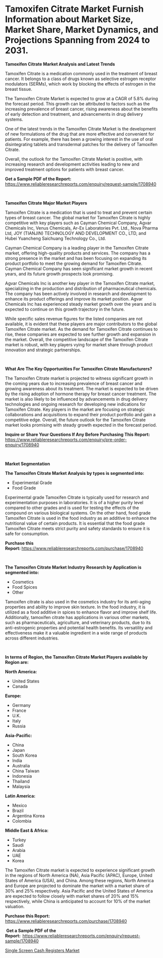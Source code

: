 <p><h1>Tamoxifen Citrate Market Furnish Information about Market Size, Market Share, Market Dynamics, and Projections Spanning from 2024 to 2031.</h1></p><p><strong>Tamoxifen Citrate Market Analysis and Latest Trends</strong></p>
<p><p>Tamoxifen Citrate is a medication commonly used in the treatment of breast cancer. It belongs to a class of drugs known as selective estrogen receptor modulators (SERMs), which work by blocking the effects of estrogen in the breast tissue.</p><p>The Tamoxifen Citrate Market is expected to grow at a CAGR of 5.8% during the forecast period. This growth can be attributed to factors such as the increasing prevalence of breast cancer, rising awareness about the benefits of early detection and treatment, and advancements in drug delivery systems.</p><p>One of the latest trends in the Tamoxifen Citrate Market is the development of new formulations of the drug that are more effective and convenient for patients. For example, there has been a growing interest in the use of oral disintegrating tablets and transdermal patches for the delivery of Tamoxifen Citrate.</p><p>Overall, the outlook for the Tamoxifen Citrate Market is positive, with increasing research and development activities leading to new and improved treatment options for patients with breast cancer.</p></p>
<p><strong>Get a Sample PDF of the Report:&nbsp;</strong> <a href="https://www.reliableresearchreports.com/enquiry/request-sample/1708940">https://www.reliableresearchreports.com/enquiry/request-sample/1708940</a></p>
<p>&nbsp;</p>
<p><strong>Tamoxifen Citrate Major Market Players</strong></p>
<p><p>Tamoxifen Citrate is a medication that is used to treat and prevent certain types of breast cancer. The global market for Tamoxifen Citrate is highly competitive with key players such as Cayman Chemical Company, Agvar Chemicals Inc, Venus Chemicals, Ar-Ex Laboratories Pvt. Ltd., Nova Pharma Ltd, JOY (TIANJIN) TECHNOLOGY AND DEVELOPMENT CO., LTD, and Hubei Yuancheng Saichuang Technology Co., Ltd.</p><p>Cayman Chemical Company is a leading player in the Tamoxifen Citrate market, offering high-quality products and services. The company has a strong presence in the market and has been focusing on expanding its product portfolio to meet the growing demand for Tamoxifen Citrate. Cayman Chemical Company has seen significant market growth in recent years, and its future growth prospects look promising.</p><p>Agvar Chemicals Inc is another key player in the Tamoxifen Citrate market, specializing in the production and distribution of pharmaceutical chemicals. The company has been actively involved in research and development to enhance its product offerings and improve its market position. Agvar Chemicals Inc has experienced steady market growth over the years and is expected to continue on this growth trajectory in the future.</p><p>While specific sales revenue figures for the listed companies are not available, it is evident that these players are major contributors to the global Tamoxifen Citrate market. As the demand for Tamoxifen Citrate continues to rise, these companies are expected to see further growth and expansion in the market. Overall, the competitive landscape of the Tamoxifen Citrate market is robust, with key players vying for market share through product innovation and strategic partnerships.</p></p>
<p>&nbsp;</p>
<p><strong>What Are The Key Opportunities For Tamoxifen Citrate Manufacturers?</strong></p>
<p><p>The Tamoxifen Citrate market is projected to witness significant growth in the coming years due to increasing prevalence of breast cancer and growing awareness about its treatment. The market is expected to be driven by the rising adoption of hormone therapy for breast cancer treatment. The market is also likely to be influenced by advancements in drug delivery technologies and ongoing research for developing new indications for Tamoxifen Citrate. Key players in the market are focusing on strategic collaborations and acquisitions to expand their product portfolio and gain a competitive edge. Overall, the future outlook for the Tamoxifen Citrate market looks promising with steady growth expected in the forecast period.</p></p>
<p><strong>Inquire or Share Your Questions If Any Before Purchasing This Report:</strong> <a href="https://www.reliableresearchreports.com/enquiry/pre-order-enquiry/1708940">https://www.reliableresearchreports.com/enquiry/pre-order-enquiry/1708940</a></p>
<p>&nbsp;</p>
<p><strong>Market Segmentation</strong></p>
<p><strong>The Tamoxifen Citrate Market Analysis by types is segmented into:</strong></p>
<p><ul><li>Experimental Grade</li><li>Food Grade</li></ul></p>
<p><p>Experimental grade Tamoxifen Citrate is typically used for research and experimentation purposes in laboratories. It is of a higher purity level compared to other grades and is used for testing the effects of the compound on various biological systems. On the other hand, food grade Tamoxifen Citrate is used in the food industry as an additive to enhance the nutritional value of certain products. It is essential that the food grade Tamoxifen Citrate meets strict purity and safety standards to ensure it is safe for consumption.</p></p>
<p><strong>Purchase this Report:&nbsp;</strong><a href="https://www.reliableresearchreports.com/purchase/1708940">https://www.reliableresearchreports.com/purchase/1708940</a></p>
<p>&nbsp;</p>
<p><strong>The Tamoxifen Citrate Market Industry Research by Application is segmented into:</strong></p>
<p><ul><li>Cosmetics</li><li>Food Spices</li><li>Other</li></ul></p>
<p><p>Tamoxifen citrate is also used in the cosmetics industry for its anti-aging properties and ability to improve skin texture. In the food industry, it is utilized as a food additive in spices to enhance flavor and improve shelf life. Additionally, tamoxifen citrate has applications in various other markets, such as pharmaceuticals, agriculture, and veterinary products, due to its anti-estrogenic properties and potential health benefits. Its versatility and effectiveness make it a valuable ingredient in a wide range of products across different industries.</p></p>
<p>&nbsp;</p>
<p><strong>In terms of Region, the Tamoxifen Citrate Market Players available by Region are:</strong></p>
<p>
    <p> <strong> North America: </strong>
        <ul>
            <li>United States</li>
            <li>Canada</li>
        </ul>
        </p> 
    <p> <strong> Europe: </strong>
        <ul>
            <li>Germany</li>
            <li>France</li>
            <li>U.K.</li>
            <li>Italy</li>
            <li>Russia</li>
        </ul>
        </p> 
    <p> <strong> Asia-Pacific: </strong>
        <ul>
            <li>China</li>
            <li>Japan</li>
            <li>South Korea</li>
            <li>India</li>
            <li>Australia</li>
            <li>China Taiwan</li>
            <li>Indonesia</li>
            <li>Thailand</li>
            <li>Malaysia</li>
        </ul>
        </p> 
    <p> <strong> Latin America: </strong>
        <ul>
            <li>Mexico</li>
            <li>Brazil</li>
            <li>Argentina Korea</li>
            <li>Colombia</li>
        </ul>
        </p> 
    <p> <strong> Middle East & Africa: </strong>
        <ul>
            <li>Turkey</li>
            <li>Saudi</li>
            <li>Arabia</li>
            <li>UAE</li>
            <li>Korea</li>
        </ul>
    </p>
    </p>
<p><p>The Tamoxifen Citrate market is expected to experience significant growth in the regions of North America (NA), Asia Pacific (APAC), Europe, United States of America (USA), and China. Among these regions, North America and Europe are projected to dominate the market with a market share of 30% and 25% respectively. Asia Pacific and the United States of America are expected to follow closely with market shares of 20% and 15% respectively, while China is anticipated to account for 10% of the market valuation.</p></p>
<p><strong>Purchase this Report: </strong><a href="https://www.reliableresearchreports.com/purchase/1708940">https://www.reliableresearchreports.com/purchase/1708940</a></p>
<p>&nbsp;<strong>Get a Sample PDF of the Report:&nbsp;&nbsp;</strong><a href="https://www.reliableresearchreports.com/enquiry/request-sample/1708940">https://www.reliableresearchreports.com/enquiry/request-sample/1708940</a></p>
<p><strong></strong></p>
<p><p><a href="https://nifty-kite-d51.notion.site/Single-Screen-Cash-Registers-Market-Research-Report-Forecasted-for-Period-from-2024-2031-by-Marke-4ff303afa00746639681748a4d09cf5c">Single Screen Cash Registers Market</a></p></p>